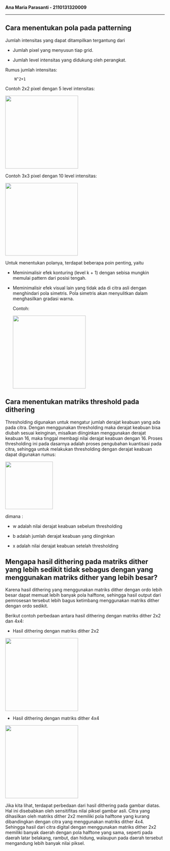 **Ana Maria Parasanti - 2110131320009**

---

## Cara menentukan pola pada patterning

Jumlah intensitas yang dapat ditampilkan tergantung dari

  + Jumlah pixel yang menyusun tiap grid.

  + Jumlah level intensitas yang didukung oleh perangkat.

Rumus jumlah intensitas:

        N^2+1

Contoh 2x2 pixel dengan 5 level intensitas:

<img width="230" src="https://user-images.githubusercontent.com/112605121/194598373-56118632-0b44-4cd5-971b-26e0c7c88ed1.PNG">

Contoh 3x3 pixel dengan 10 level intensitas:

<img width="229" src="https://user-images.githubusercontent.com/112605121/194598402-36b2ac1f-961b-4834-8aa3-61a049a8eea6.PNG">

Untuk menentukan polanya, terdapat beberapa poin penting, yaitu

  + Meminimalisir efek konturing (level k + 1) dengan sebisa mungkin memulai pattern dari posisi tengah.

  + Meminimalisir efek visual lain yang tidak ada di citra asli dengan menghindari pola simetris. Pola simetris akan menyulitkan dalam menghasilkan gradasi warna.

    Contoh:

    <img width="230" src="https://user-images.githubusercontent.com/112605121/194598437-fc9dbf7f-1d54-4dd3-93f3-47c7ab4317db.PNG">

## Cara menentukan matriks threshold pada dithering

Thresholding digunakan untuk mengatur jumlah derajat keabuan yang ada pada citra. Dengan   menggunakan thresholding maka derajat keabuan bisa diubah sesuai keinginan, misalkan diinginkan menggunakan derajat keabuan 16, maka tinggal membagi nilai derajat keabuan dengan 16. Proses thresholding ini pada dasarnya adalah proses pengubahan kuantisasi pada citra, sehingga untuk melakukan thresholding dengan derajat keabuan dapat digunakan rumus:

<img width="150" src="https://user-images.githubusercontent.com/112605121/194598216-5c752c3a-089a-49ce-a5b1-b5262b5a18ad.PNG">

dimana :

  + w adalah nilai derajat keabuan sebelum thresholding 
    
  + b adalah jumlah derajat keabuan yang diinginkan 
    
  + x adalah nilai derajat keabuan setelah thresholding

## Mengapa hasil dithering pada matriks dither yang lebih sedikit tidak sebagus dengan yang menggunakan matriks dither yang lebih besar?

Karena hasil dithering yang menggunakan matriks dither dengan ordo lebih besar dapat memuat lebih banyak pola halftone, sehingga hasil output dari pemrosesan tersebut lebih bagus ketimbang menggunakan matriks dither dengan ordo sedikit.

Berikut contoh perbedaan antara hasil dithering dengan matriks dither 2x2 dan 4x4:

  + Hasil dithering dengan matriks dither 2x2

  <img width="230" src="https://user-images.githubusercontent.com/112605121/194598604-00780e5e-ab69-4891-a6dc-8fe417419317.PNG">

  + Hasil dithering dengan matriks dither 4x4
  
  <img width="230" src="https://user-images.githubusercontent.com/112605121/194598631-3e395319-d890-4a41-81a2-1d71df3e50b4.PNG">

Jika kita lihat, terdapat perbedaan dari hasil dithering pada gambar diatas. Hal ini disebabkan oleh sensitifitas nilai piksel gambar asli. Citra yang dihasilkan oleh matriks dither 2x2 memiliki pola halftone yang kurang dibandingkan dengan citra yang menggunakan matriks dither 4x4. Sehingga hasil dari citra digital dengan menggunakan matriks dither 2x2 memiliki banyak daerah dengan pola halftone yang sama, seperti pada daerah latar belakang, rambut, dan hidung, walaupun pada daerah tersebut mengandung lebih banyak nilai piksel.

